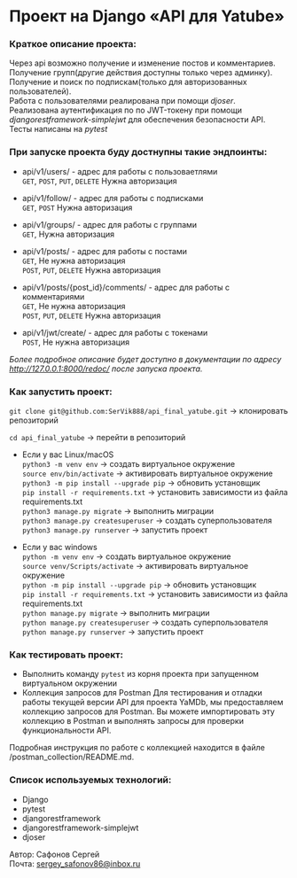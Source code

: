 # Проект на Django «API для Yatube»

### Краткое описание проекта:

Через api возможно получение и изменение постов и комментариев.\
Получение групп(другие действия доступны только через админку).\
Получение и поиск по подпискам(только для авторизованных пользователей).\
Работа с пользователями реалирована при помощи *djoser*.\
Реализована аутентификация по по JWT-токену при помощи *djangorestframework-simplejwt* для обеспечения безопасности API.\
Тесты написаны на *pytest*

### При запуске проекта буду достнупны такие эндпоинты:

- api/v1/users/ - адрес для работы с пользоваетлями\
`GET`, `POST`, `PUT`, `DELETE` Нужна авторизация

- api/v1/follow/ - адрес для работы с подписками\
`GET`, `POST` Нужна авторизация

- api/v1/groups/ - адрес для работы с группами\
`GET`, Нужна авторизация

- api/v1/posts/ - адрес для работы с постами\
`GET`, Не нужна авторизация\
`POST`, `PUT`, `DELETE` Нужна авторизация

- api/v1/posts/{post_id}/comments/ - адрес для работы с комментариями\
`GET`, Не нужна авторизация\
`POST`, `PUT`, `DELETE` Нужна авторизация

- api/v1/jwt/create/ - адрес для работы с токенами\
`POST`, Не нужна авторизация

*Более подробное описание будет доступно в документации по адресу http://127.0.0.1:8000/redoc/ 
после запуска проекта.*

### Как запустить проект:

`git clone git@github.com:SerVik888/api_final_yatube.git` -> клонировать репозиторий

`cd api_final_yatube` -> перейти в репозиторий

* Если у вас Linux/macOS\
    `python3 -m venv env` -> создать виртуальное окружение\
    `source env/bin/activate` -> активировать виртуальное окружение\
    `python3 -m pip install --upgrade pip` -> обновить установщик\
    `pip install -r requirements.txt` -> установить зависимости из файла requirements.txt\
    `python3 manage.py migrate` -> выполнить миграции\
    `python3 manage.py createsuperuser` -> создать суперпользователя\
    `python3 manage.py runserver` -> запустить проект

* Если у вас windows\
    `python -m venv env` -> создать виртуальное окружение\
    `source venv/Scripts/activate` -> активировать виртуальное окружение\
    `python -m pip install --upgrade pip` -> обновить установщик\
    `pip install -r requirements.txt` -> установить зависимости из файла requirements.txt\
    `python manage.py migrate` -> выполнить миграции\
    `python manage.py createsuperuser` -> создать суперпользователя\
    `python manage.py runserver` -> запустить проект

### Как тестировать проект:
- Выполнить команду `pytest` из корня проекта при запущенном виртуальном окружении
- Коллекция запросов для Postman Для тестирования и отладки работы текущей версии API для проекта YaMDb, мы предоставляем коллекцию запросов для Postman. Вы можете импортировать эту коллекцию в Postman и выполнять запросы для проверки функциональности API.

Подробная инструкция по работе с коллекцией находится в файле /postman_collection/README.md.

### Cписок используемых технологий:

- Django
- pytest
- djangorestframework
- djangorestframework-simplejwt
- djoser


Автор: Сафонов Сергей\
Почта: [sergey_safonov86@inbox.ru](mailto:sergey_safonov86@inbox.ru)